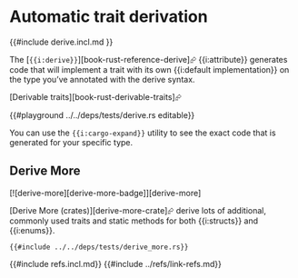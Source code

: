 # Automatic trait derivation

{{#include derive.incl.md }}

The [`{{i:derive}}`][book-rust-reference-derive]⮳ {{i:attribute}} generates code that will implement a trait with its own {{i:default implementation}} on the type you’ve annotated with the derive syntax.

[Derivable traits][book-rust-derivable-traits]⮳

{{#playground ../../deps/tests/derive.rs editable}}

You can use the `{{i:cargo-expand}}` utility to see the exact code that is generated for your specific type.

## Derive More

[![derive-more][derive-more-badge]][derive-more]

[Derive More (crates)][derive-more-crate]⮳ derive lots of additional, commonly used traits and static methods for both {{i:structs}} and {{i:enums}}.

```rust,editable,noplayground
{{#include ../../deps/tests/derive_more.rs}}
```

{{#include refs.incl.md}}
{{#include ../refs/link-refs.md}}
